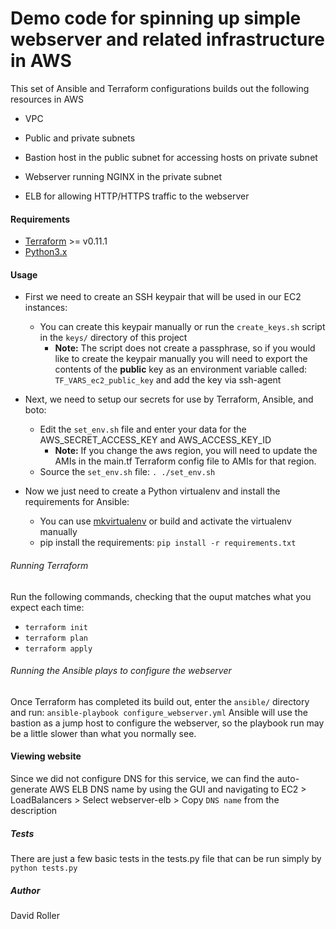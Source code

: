 # Demo code for spinning up simple webserver and related infrastructure in AWS

This set of Ansible and Terraform configurations builds out the following resources in AWS 

* VPC 

* Public and private subnets

* Bastion host in the public subnet for accessing hosts on private subnet

* Webserver running NGINX in the private subnet

* ELB for allowing HTTP/HTTPS traffic to the webserver
#### Requirements
* [Terraform](https://www.terraform.io/) >= v0.11.1
* [Python3.x](https://www.python.org/)

#### Usage
* First we need to create an SSH keypair that will be used in our EC2 instances:
  * You can create this keypair manually or run the `create_keys.sh` script in the `keys/` directory of this project
    * **Note:** The script does not create a passphrase, so if you would like to create the keypair manually you will need to export the contents of the **public** key as an environment variable called: `TF_VARS_ec2_public_key` and add the key via ssh-agent

* Next, we need to setup our secrets for use by Terraform, Ansible, and boto:

  * Edit the `set_env.sh` file and enter your data for the AWS_SECRET_ACCESS_KEY and AWS_ACCESS_KEY_ID
    * **Note:** If you change the aws region, you will need to update the AMIs in the main.tf Terraform config file to AMIs for that region.
  * Source the `set_env.sh` file: `. ./set_env.sh`

* Now we just need to create a Python virtualenv and install the requirements for Ansible:
  * You can use [mkvirtualenv](https://virtualenvwrapper.readthedocs.io/en/latest/) or build and activate the virtualenv manually
  * pip install the requirements: `pip install -r requirements.txt`

###### Running Terraform
Run the following commands, checking that the ouput matches what you expect each time:
* `terraform init`
* `terraform plan`
* `terraform apply`

###### Running the Ansible plays to configure the webserver
Once Terraform has completed its build out, enter the `ansible/` directory and run: `ansible-playbook configure_webserver.yml`
Ansible will use the bastion as a jump host to configure the webserver, so the playbook run may be a little slower than what you normally see.

#### Viewing website
Since we did not configure DNS for this service, we can find the auto-generate AWS ELB DNS name by using the GUI and navigating to EC2 > LoadBalancers > Select webserver-elb > Copy `DNS name` from the description

##### Tests
There are just a few basic tests in the tests.py file that can be run simply by ```python tests.py```


##### Author
David Roller


